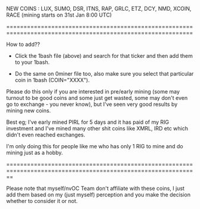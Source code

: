 NEW COINS : LUX, SUMO, DSR, ITNS, RAP, GRLC, ETZ, DCY, NMD, XCOIN, RACE (mining starts on 31st Jan 8:00 UTC)


============================================================================================================

How to add??

* Click the 1bash file (above) and search for that ticker and then add them to your 1bash.

* Do the same on 0miner file too, also make sure you select that particular coin in 1bash (COIN="XXXX").

Please do this only if you are interested in pre/early mining (some may turnout to be good coins and 
some just get wasted, some may don't even go to exchange - you never know), but I've seen very good results by mining new coins.

Best eg; I've early mined PIRL for 5 days and it has paid of my RIG investment and I've mined many other shit 
coins like XMRL, IRD etc which didn't even reached exchanges.

I'm only doing this for people like me who has only 1 RIG to mine and do mining just as a hobby.


==============================================================================================================

Please note that myself/nvOC Team don't affiliate with these coins, I just add them based on my (just myself) 
perception and you make the decision whether to consider it or not.